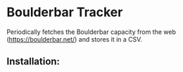 # Boulderbar Tracker

Periodically fetches the Boulderbar capacity from the web (https://boulderbar.net/) and stores it in a CSV.

## Installation:

